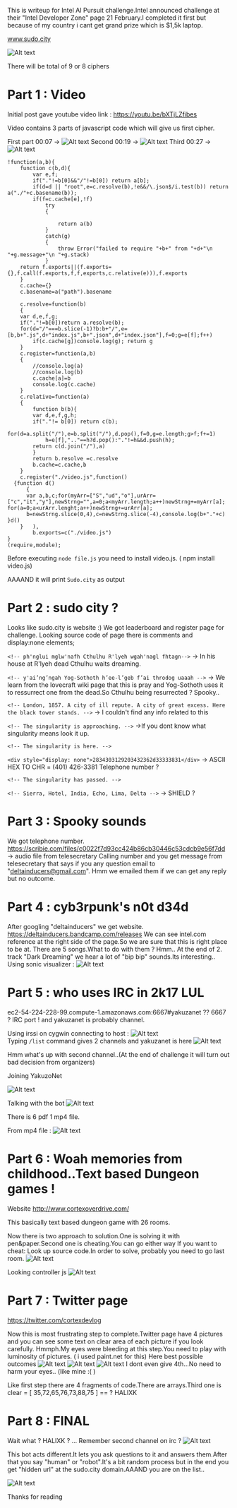This is writeup for Intel AI Pursuit challenge.Intel announced challenge at their "Intel Developer Zone" page 21 February.I completed it first but because of my country i cant get grand prize which is $1,5k laptop.

 www.sudo.city
 
![Alt text](https://i.hizliresim.com/BA1NDp.png)  

There will be total of 9 or 8 ciphers 


# Part 1 : Video

Initial post gave youtube video link : https://youtu.be/bXTjLZfibes

Video contains 3 parts of javascript code which will give us first cipher.

First part 00:07 -> ![Alt text](https://i.hizliresim.com/8d3XQr.png) 
Second 00:19     -> ![Alt text](https://i.hizliresim.com/N1dGl5.png)
Third 00:27      -> ![Alt text](https://i.hizliresim.com/VMGBPn.png) 

```
!function(a,b){
	function c(b,d){
		var e,f;
		if("."!=b[0]&&"/"!=b[0]) return a[b];
		if(d=d || "root",e=c.resolve(b),!e&&/\.json$/i.test(b)) return a("./"+c.basename(b));
		if(f=c.cache[e],!f)
			try
			{

				return a(b)
			}
			catch(g)
			{
				throw Error("failed to require "+b+" from "+d+"\n "+g.message+"\n "+g.stack)
			}
	return f.exports||(f.exports={},f.call(f.exports,f,f,exports,c.relative(e))),f.exports
	}
	c.cache={}
	c.basename=a("path").basename

	c.resolve=function(b)
	{
	var d,e,f,g;
	if("."!=b[0])return a.resolve(b);
	for(d="/"===b.slice(-1)?b:b+"/",e=[b,b+".js",d+"index.js",b+".json",d+"index.json"],f=0;g=e[f];f++)
		if(c.cache[g])console.log(g); return g
	}
	c.register=function(a,b)
	{
		//console.log(a)
		//console.log(b)
		c.cache[a]=b
		console.log(c.cache)
	}
	c.relative=function(a)
	{
		function b(b){
		var d,e,f,g,h;
		if("."!= b[0]) return c(b);
		for(d=a.split("/"),e=b.split("/"),d.pop(),f=0,g=e.length;g>f;f+=1)
			h=e[f],".."==h?d.pop():"."!=h&&d.push(h);
		return c(d.join("/"),a)
		}
		return b.resolve =c.resolve
		b.cache=c.cache,b
	}
	c.register("./video.js",function()
  {function d()
      {
      var a,b,c;for(myArr=["S","ud","o"],urArr=["c","it","y"],newStrng="",a=0;a<myArr.length;a++)newStrng+=myArr[a]; 					           for(a=0;a<urArr.lenght;a++)newStrng+=urArr[a];
      b=newStrng.slice(0,4),c=newStrng.slice(-4),console.log(b+"."+c)		}d()	
    }	),
		b.exports=c("./video.js")
}
(require,module);

 ```
Before executing `node file.js` you need to install video.js. ( npm install video.js)

AAAAND it will print  ```Sudo.city``` as output


# Part 2 : sudo city ?

Looks like sudo.city is website :)
We got leaderboard and register page for challenge.
Looking source code of page there is comments and display:none elements;

```<!-- ph'nglui mglw'nafh Cthulhu R'lyeh wgah'nagl fhtagn-->```
-> In his house at R'lyeh dead Cthulhu waits dreaming.

```<!-- y'ai’ng’ngah Yog-Sothoth h’ee-l’geb f’ai throdog uaaah -->```
-> We learn from the lovecraft wiki page that this is pray and Yog-Sothoth uses it to  ressurrect one from the dead.So Cthulhu being resurrected ? Spooky..

```<!-- London, 1857. A city of ill repute. A city of great excess. Here the black tower stands. -->```
-> I couldn't find any info related to this

```<!-- The singularity is approaching. -->```
->If you dont know what singularity means look it up. 

```<!-- The singularity is here. -->```

```<div style="display: none">2834303129203432362d33333831</div>``` 
-> ASCII HEX TO CHR = (401) 426-3381 Telephone number ?

```<!-- The singularity has passed. -->```

```<!-- Sierra, Hotel, India, Echo, Lima, Delta -->```
-> SHIELD ? 
# Part 3 : Spooky sounds

We got telephone number. 
https://scribie.com/files/c0022f7d93cc424b86cb30446c53cdcb9e56f7dd -> audio file from telesecretary
Calling number and you get message from telesecretary that says if you any question email to "deltainducers@gmail.com".
Hmm we emailed them if we can get any reply but no outcome.

# Part 4 : cyb3rpunk's n0t d34d

After googling "deltainducers" we get website. https://deltainducers.bandcamp.com/releases
We can see intel.com reference at the right side of the page.So we are sure that this is right place to be at.
There are 5 songs.What to do with them ? Hmm..
At the end of 2. track "Dark Dreaming" we hear a lot of "bip bip" sounds.Its interesting..
Using sonic visualizer : ![Alt text](https://i.hizliresim.com/MvbBbM.png)  
# Part 5 : who uses IRC in 2k17 LUL
 ec2-54-224-228-99.compute-1.amazonaws.com:6667#yakuzanet  ?? 
 6667 ? IRC port ! and yakuzanet is probably channel.
 
Using irssi on cygwin connecting to host : ![Alt text](https://i.hizliresim.com/0BaW7B.png)  
Typing `/list` command gives 2 channels and yakuzanet is here ![Alt text](https://i.hizliresim.com/4M3WkA.png)

Hmm what's up with second channel..(At the end of challenge it will turn out bad decision from organizers)

Joining YakuzoNet 

![Alt text](https://i.hizliresim.com/JlM83W.png)

Talking with the bot ![Alt text](https://i.hizliresim.com/jWarWj.png)

There is 6 pdf 1 mp4 file. 

From mp4 file : ![Alt text](https://i.hizliresim.com/5Q3EDA.png)


# Part 6 : Woah memories from childhood..Text based Dungeon games !
Website  http://www.cortexoverdrive.com/

This basically text based dungeon game with 26 rooms.

Now there is two approach to solution.One is solving it with pen&paper.Second one is cheating.You can go either way
If you want to cheat:
Look up source code.In order to solve, probably you need to go last room.
![Alt text](https://i.hizliresim.com/kWa7aW.png)

Looking controller js 
![Alt text](https://i.hizliresim.com/WQy8PY.png)

# Part 7 : Twitter page

https://twitter.com/cortexdevlog 

Now this is most frustrating step to complete.Twitter page have 4 pictures and you can see some text on clear area of each picture if you look carefully.
Hmmph.My eyes were bleeding at this step.You need to play with luminosity of pictures. ( i used paint.net for this)
Here best possible outcomes
![Alt text](https://i.hizliresim.com/5Q3EAA.png)
![Alt text](https://i.hizliresim.com/jWapPg.png)
![Alt text](https://i.hizliresim.com/AkvN2Q.png)
I dont even give 4th...No need to harm your eyes.. (like mine :( )

Like first step there are 4 fragments of code.There are arrays.Third one is clear = [ 35,72,65,76,73,88,75 ] == ? HALIXK

# Part 8 : FINAL

Wait what ? HALIXK ? ... Remember second channel on irc ?
![Alt text](https://i.hizliresim.com/lW8pLk.png)

This bot acts different.It lets you ask questions to it and answers them.After that you say "human" or "robot".It's a bit random process but in the end you get "hidden url" at the sudo.city domain.AAAND you are on the list..


![Alt text](https://i.hizliresim.com/jWapjr.png)


Thanks for reading










